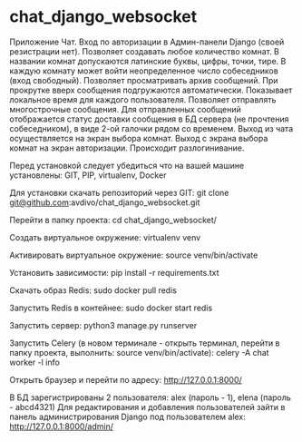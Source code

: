 # chat_django_websocket
Приложение Чат. Вход по авторизации в Админ-панели Django (своей резистрации нет). 
Позволяет создавать любое количество комнат. В названии комнат допускаются латинские буквы, цифры, точки, тире.
В каждую комнату может войти неопределенное число собеседников (вход свободный).
Позволяет просматривать архив сообщений. При прокрутке вверх сообщения подгружаются автоматически.
Показывает локальное время для каждого пользователя. 
Позволяет отправлять многострочные сообщения.
Для отправленных сообщений отображается статус доставки сообщения в БД сервера (не прочтения собеседником), в виде 2-ой галочки рядом со временем.
Выход из чата осуществляется на экран выбора комнат. Выход с экрана выбора комнат на экран авторизации. Происходит разлогинивание.

Перед установкой следует убедиться что на вашей машине установлены: GIT, PIP, virtualenv, Docker

Для установки скачать репозиторий через GIT:
git clone git@github.com:avdivo/chat_django_websocket.git

Перейти в папку проекта:
cd chat_django_websocket/

Создать виртуальное окружение:
virtualenv venv

Активировать виртуальное окружение:
source venv/bin/activate

Установить зависимости:
pip install -r requirements.txt

Скачать образ Redis:
sudo docker pull redis

Запустить Redis в контейнее:
sudo docker start redis

Запустить сервер:
python3 manage.py runserver

Запустить Celery 
(в новом терминале - открыть терминал, перейти в папку проекта, выполнить: source venv/bin/activate):
celery -A chat worker -l info

Открыть браузер и перейти по адресу:
http://127.0.0.1:8000/

В БД зарегистрированы 2 пользователя: alex (пароль - 1), elena (пароль - abcd4321)
Для редактирования и добавления пользователей зайти в панель администрирования Django под пользователем alex:
http://127.0.0.1:8000/admin/
